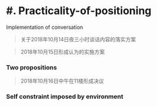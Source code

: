 # #. Practicality-of-positioning
Implementation of conversation
> 关于2018年10月14日夜三小时谈话内容的落实方案

> 2018年10月15日形成认为的实施方案

### Two propositions

> 2018年10月16日中午在11楼形成决议

### Self constraint imposed by environment
